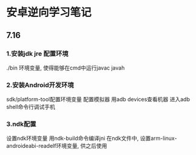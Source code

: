 # 安卓逆向学习笔记

## 7.16

### 1.安装jdk jre 配置环境
./bin 环境变量, 使得能够在cmd中运行javac javah
### 2.安装Android开发环境
sdk/platform-tool配置环境变量
配置模拟器 用adb devices查看机器
进入adb shell命令行调试手机

### 3.ndk配置
设置ndk环境变量
用ndk-build命令编译jni
在ndk文件中, 设置arm-linux-androideabi-readelf环境变量, 供之后使用
